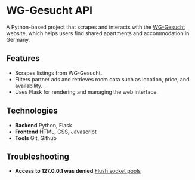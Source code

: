 # WG-Gesucht API

A Python-based project that scrapes and interacts with the [WG-Gesucht](https://www.wg-gesucht.de/) website, which helps users find shared apartments and accommodation in Germany.

## Features

- Scrapes listings from WG-Gesucht.
- Filters partner ads and retrieves room data such as location, price, and availability.
- Uses Flask for rendering and managing the web interface.

## Technologies

- **Backend** Python, Flask
- **Frontend** HTML, CSS, Javascript
- **Tools** Git, Github

## Troubleshooting

- **Access to 127.0.0.1 was denied** [Flush socket pools](chrome://net-internals/#sockets)
